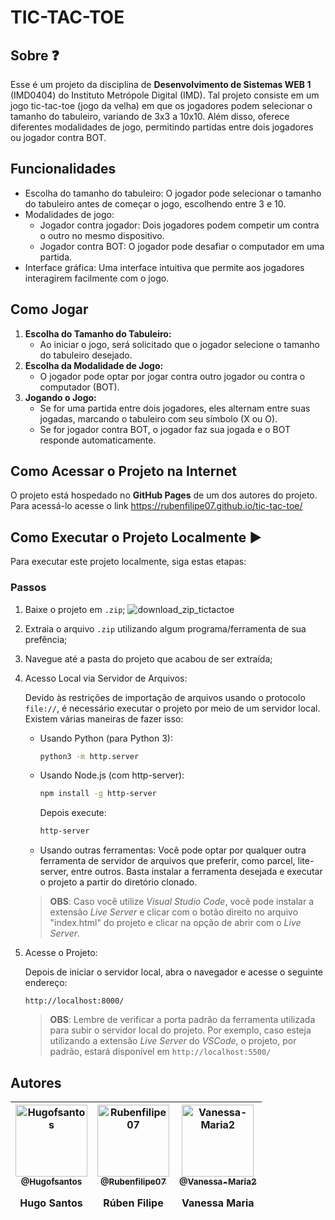 # TIC-TAC-TOE

## Sobre :question:

Esse é um projeto da disciplina de **Desenvolvimento de Sistemas WEB 1** (IMD0404)  do Instituto Metrópole Digital (IMD). Tal projeto consiste em um jogo tic-tac-toe (jogo da velha) em que os jogadores podem selecionar o tamanho do tabuleiro, variando de 3x3 a 10x10. Além disso, oferece diferentes modalidades de jogo, permitindo partidas entre dois jogadores ou jogador contra BOT.

## Funcionalidades

- Escolha do tamanho do tabuleiro: O jogador pode selecionar o tamanho do tabuleiro antes de começar o jogo, escolhendo entre 3 e 10.
- Modalidades de jogo:
  - Jogador contra jogador: Dois jogadores podem competir um contra o outro no mesmo dispositivo.
  - Jogador contra BOT: O jogador pode desafiar o computador em uma partida.
- Interface gráfica: Uma interface intuitiva que permite aos jogadores interagirem facilmente com o jogo.

## Como Jogar

1. **Escolha do Tamanho do Tabuleiro:**
   - Ao iniciar o jogo, será solicitado que o jogador selecione o tamanho do tabuleiro desejado.
2. **Escolha da Modalidade de Jogo:**
   - O jogador pode optar por jogar contra outro jogador ou contra o computador (BOT).
3. **Jogando o Jogo:**
   - Se for uma partida entre dois jogadores, eles alternam entre suas jogadas, marcando o tabuleiro com seu símbolo (X ou O).
   - Se for jogador contra BOT, o jogador faz sua jogada e o BOT responde automaticamente.

## Como Acessar o Projeto na Internet
O projeto está hospedado no **GitHub Pages** de um dos autores do projeto. Para acessá-lo acesse o link https://rubenfilipe07.github.io/tic-tac-toe/

## Como Executar o Projeto Localmente ▶️

Para executar este projeto localmente, siga estas etapas:

### Passos
1. Baixe o projeto em ``.zip``;
![download_zip_tictactoe](https://github.com/hugofsantos/tic-tac-toe/assets/74878213/d6f0889a-abd9-427f-a5c1-e36dcd1aa803)
2. Extraia o arquivo ``.zip`` utilizando algum programa/ferramenta de sua prefência;
3. Navegue até a pasta do projeto que acabou de ser extraída;
4. Acesso Local via Servidor de Arquivos:
  
    Devido às restrições de importação de arquivos usando o protocolo ``file://``, é necessário executar o projeto por meio de um servidor local. Existem várias maneiras de fazer isso:
    * Usando Python (para Python 3):
       ```bash
       python3 -m http.server
       ```
    * Usando Node.js (com http-server):
      ```bash
      npm install -g http-server 
      ```
      
      Depois execute:
      ```bash
      http-server
      ```
  
    * Usando outras ferramentas:
    Você pode optar por qualquer outra ferramenta de servidor de arquivos que preferir, como parcel, lite-server, entre outros. Basta instalar a ferramenta desejada e executar o projeto a partir do diretório clonado.
    > **OBS**: Caso você utilize *Visual Studio Code*, você pode instalar a extensão *Live Server* e clicar com o botão direito no arquivo "index.html" do projeto e clicar na opção de abrir com o *Live Server*.
5. Acesse o Projeto:
  
    Depois de iniciar o servidor local, abra o navegador e acesse o seguinte endereço:
    ```
    http://localhost:8000/
    ```
    > **OBS**: Lembre de verificar a porta padrão da ferramenta utilizada para subir o servidor local do projeto.
    > Por exemplo, caso esteja utilizando a extensão *Live Server* do *VSCode*, o projeto, por padrão, estará disponível em `http://localhost:5500/`

## Autores
| [<img alt="Hugofsantos" src="https://github.com/hugofsantos.png?size=115" width="115"><br><sub>@Hugofsantos</sub>](https://github.com/hugofsantos)<p>Hugo Santos</p>| [<img alt="Rubenfilipe07" src="https://github.com/rubenfilipe07.png?size=115" width="115"><br><sub>@Rubenfilipe07</sub>](https://github.com/rubenfilipe07)<p>Rúben Filipe</p>| [<img alt="Vanessa-Maria2" src="https://github.com/Vanessa-Maria2.png?size=115" width="115"><br><sub>@Vanessa-Maria2</sub>](https://github.com/Vanessa-Maria2)<p>Vanessa Maria</p>| 
| :---: |:---: |:---: |
